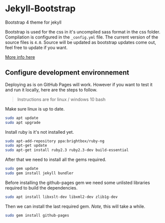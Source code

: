 # Jekyll-Bootstrap

Bootstrap 4 theme for jekyll

Bootstrap is used for the css in it's uncompiled sass format in the css folder.
Compilation is configured in the `_config.yml` file.
The current version of the source files is `4.0`.
Source will be updated as bootstrap updates come out, feel free to update if you want.

[More info here](https://getbootstrap.com/docs/4.0/getting-started/introduction/)

## Configure development environnement

Deploying as is on GitHub Pages will work.
However if you want to test it and run it locally, here are the steps to follow.

> Instructions are for linux / windows 10 bash

Make sure linux is up to date.

```bash
sudo apt update
sudo apt upgrade
```

Install ruby is it's not installed yet.

```bash
sudo apt-add-repository ppa:brightbox/ruby-ng
sudo apt-get update
sudo apt-get install ruby2.3 ruby2.3-dev build-essential
```

After that we need to install all the gems required.

```bash
sudo gem update
sudo gem install jekyll bundler
```

Before installing the github-pages gem we need some unlisted libraries required to build the dependencies.

```bash
sudo apt install libxslt-dev libxml2-dev zlib1g-dev
```

Then we can install the last required gem. *Note,* this will take a while.

```bash
sudo gem install github-pages
```
